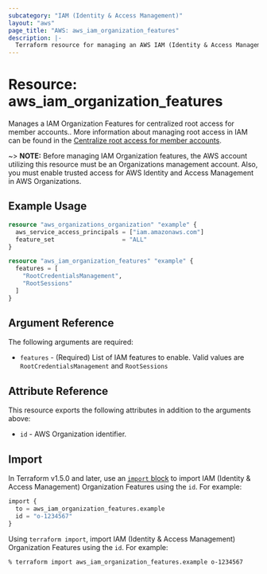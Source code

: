 ```yaml
---
subcategory: "IAM (Identity & Access Management)"
layout: "aws"
page_title: "AWS: aws_iam_organization_features"
description: |-
  Terraform resource for managing an AWS IAM (Identity & Access Management) Organization Features.
---
```


# Resource: aws_iam_organization_features

Manages a IAM Organization Features for centralized root access for member accounts.. More information about managing root access in IAM can be found in the [Centralize root access for member accounts](https://docs.aws.amazon.com/IAM/latest/UserGuide/id_root-enable-root-access.html).

~> **NOTE:** Before managing IAM Organization features, the AWS account utilizing this resource must be an Organizations management account. Also, you must enable trusted access for AWS Identity and Access Management in AWS Organizations.

## Example Usage

```terraform
resource "aws_organizations_organization" "example" {
  aws_service_access_principals = ["iam.amazonaws.com"]
  feature_set                   = "ALL"
}

resource "aws_iam_organization_features" "example" {
  features = [
    "RootCredentialsManagement", 
    "RootSessions"
  ]
}
```

## Argument Reference

The following arguments are required:

* `features` - (Required) List of IAM features to enable. Valid values are `RootCredentialsManagement` and `RootSessions`

## Attribute Reference

This resource exports the following attributes in addition to the arguments above:

* `id` - AWS Organization identifier.

## Import

In Terraform v1.5.0 and later, use an [`import` block](https://developer.hashicorp.com/terraform/language/import) to import IAM (Identity & Access Management) Organization Features using the `id`. For example:

```terraform
import {
  to = aws_iam_organization_features.example
  id = "o-1234567"
}
```

Using `terraform import`, import IAM (Identity & Access Management) Organization Features using the `id`. For example:

```console
% terraform import aws_iam_organization_features.example o-1234567
```
